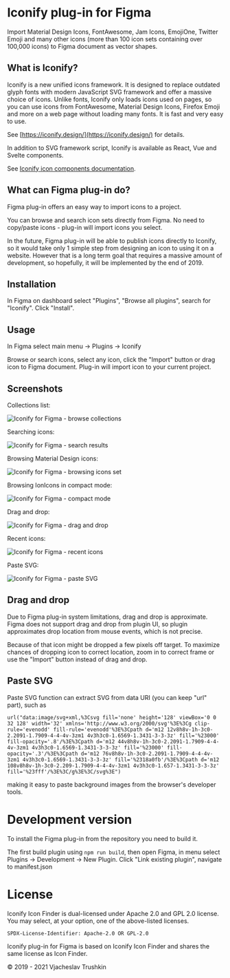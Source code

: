 # Iconify plug-in for Figma

Import Material Design Icons, FontAwesome, Jam Icons, EmojiOne, Twitter Emoji and many other icons (more than 100 icon sets containing over 100,000 icons) to Figma document as vector shapes.

## What is Iconify?

Iconify is a new unified icons framework. It is designed to replace outdated glyph fonts with modern JavaScript SVG framework
and offer a massive choice of icons. Unlike fonts, Iconify only loads icons used on pages, so you can use icons from FontAwesome,
Material Design Icons, Firefox Emoji and more on a web page without loading many fonts. It is fast and very easy to use.

See [https://iconify.design/](https://iconify.design/) for details.

In addition to SVG framework script, Iconify is available as React, Vue and Svelte components.

See [Iconify icon components documentation](http://docs.iconify.design/icon-components/).

## What can Figma plug-in do?

Figma plug-in offers an easy way to import icons to a project.

You can browse and search icon sets directly from Figma. No need to copy/paste icons - plug-in will import icons you select.

In the future, Figma plug-in will be able to publish icons directly to Iconify, so it would take only 1 simple step from designing an icon to using it on a website. However that is a long term goal that requires a massive amount of development, so hopefully, it will be implemented by the end of 2019.

## Installation

In Figma on dashboard select "Plugins", "Browse all plugins", search for "Iconify". Click "Install".

## Usage

In Figma select main menu -> Plugins -> Iconify

Browse or search icons, select any icon, click the "Import" button or drag icon to Figma document. Plug-in will import icon to your current project.

## Screenshots

Collections list:

![Iconify for Figma - browse collections](https://iconify.github.io/iconify-figma/screenshots/collections.png)

Searching icons:

![Iconify for Figma - search results](https://iconify.github.io/iconify-figma/screenshots/search.png)

Browsing Material Design icons:

![Iconify for Figma - browsing icons set](https://iconify.github.io/iconify-figma/screenshots/collection.png)

Browsing IonIcons in compact mode:

![Iconify for Figma - compact mode](https://iconify.github.io/iconify-figma/screenshots/compact.png)

Drag and drop:

![Iconify for Figma - drag and drop](https://iconify.github.io/iconify-figma/screenshots/drag-drop.png)

Recent icons:

![Iconify for Figma - recent icons](https://iconify.github.io/iconify-figma/screenshots/recent.png)

Paste SVG:

![Iconify for Figma - paste SVG](https://iconify.github.io/iconify-figma/screenshots/paste.png)

## Drag and drop

Due to Figma plug-in system limitations, drag and drop is approximate.
Figma does not support drag and drop from plugin UI, so plugin approximates drop location from mouse events, which is not precise.

Because of that icon might be dropped a few pixels off target. To maximize chances of dropping icon to correct location, zoom in to correct frame or use the "Import" button instead of drag and drop.

## Paste SVG

Paste SVG function can extract SVG from data URI (you can keep "url" part), such as

```
url("data:image/svg+xml,%3Csvg fill='none' height='128' viewBox='0 0 32 128' width='32' xmlns='http://www.w3.org/2000/svg'%3E%3Cg clip-rule='evenodd' fill-rule='evenodd'%3E%3Cpath d='m12 12v8h8v-1h-3c0-2.2091-1.7909-4-4-4v-3zm1 4v3h3c0-1.6569-1.3431-3-3-3z' fill='%23000' fill-opacity='.8'/%3E%3Cpath d='m12 44v8h8v-1h-3c0-2.2091-1.7909-4-4-4v-3zm1 4v3h3c0-1.6569-1.3431-3-3-3z' fill='%23000' fill-opacity='.3'/%3E%3Cpath d='m12 76v8h8v-1h-3c0-2.2091-1.7909-4-4-4v-3zm1 4v3h3c0-1.6569-1.3431-3-3-3z' fill='%2318a0fb'/%3E%3Cpath d='m12 108v8h8v-1h-3c0-2.209-1.7909-4-4-4v-3zm1 4v3h3c0-1.657-1.3431-3-3-3z' fill='%23fff'/%3E%3C/g%3E%3C/svg%3E")
```

making it easy to paste background images from the browser's developer tools.

# Development version

To install the Figma plug-in from the repository you need to build it.

The first build plugin using `npm run build`, then open Figma, in menu select Plugins -> Development -> New Plugin. Click "Link existing plugin", navigate to manifest.json

# License

Iconify Icon Finder is dual-licensed under Apache 2.0 and GPL 2.0 license. You may select, at your option, one of the above-listed licenses.

`SPDX-License-Identifier: Apache-2.0 OR GPL-2.0`

Iconify plug-in for Figma is based on Iconify Icon Finder and shares the same license as Icon Finder.

© 2019 - 2021 Vjacheslav Trushkin
